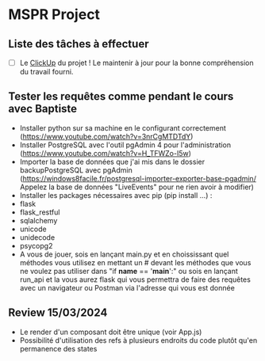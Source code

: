 # MSPR Project
## Liste des tâches à effectuer

- [ ] Le [ClickUp](https://app.clickup.com/9003116160/v/l/t/9003116160) du projet ! Le maintenir à jour pour la bonne compréhension du travail fourni.


## Tester les requêtes comme pendant le cours avec Baptiste

- Installer python sur sa machine en le configurant correctement (https://www.youtube.com/watch?v=3nrCgMTDTdY)
- Installer PostgreSQL avec l'outil pgAdmin 4 pour l'administration (https://www.youtube.com/watch?v=H_TFWZo-I5w)
- Importer la base de données que j'ai mis dans le dossier backupPostgreSQL avec pgAdmin (https://windows8facile.fr/postgresql-importer-exporter-base-pgadmin/ Appelez la base de données "LiveEvents" pour ne rien avoir à modifier)
- Installer les packages nécessaires avec pip (pip install ...) :
 - flask
 - flask_restful
 - sqlalchemy
 - unicode
 - unidecode
 - psycopg2
- A vous de jouer, sois en lançant main.py et en choississant quel méthodes vous utilisez en mettant un # devant les méthodes que vous ne voulez pas utiliser dans "if __name__ == '__main__':" ou sois en lançant run_api et la vous aurez flask qui vous permettra de faire des requêtes avec un navigateur ou Postman via l'adresse qui vous est donnée

## Review 15/03/2024
- Le render d'un composant doit être unique (voir App.js)
- Possibilité d'utilisation des refs à plusieurs endroits du code plutôt qu'en permanence des states